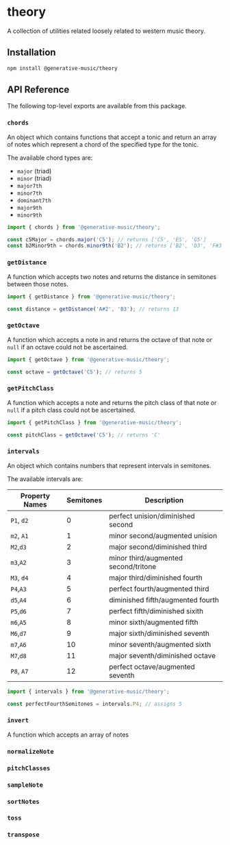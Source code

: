 # theory

A collection of utilities related loosely related to western music theory.

## Installation

```bash
npm install @generative-music/theory
```

## API Reference

The following top-level exports are available from this package.

### `chords`

An object which contains functions that accept a tonic and return an array of notes which represent a chord of the specified type for the tonic.

The available chord types are:

- `major` (triad)
- `minor` (triad)
- `major7th`
- `minor7th`
- `dominant7th`
- `major9th`
- `minor9th`

```javascript
import { chords } from '@generative-music/theory';

const c5Major = chords.major('C5'); // returns ['C5', 'E5', 'G5']
const b2Minor9th = chords.minor9th('B2'); // returns ['B2', 'D3', 'F#3', 'A3', 'C#4']
```

### `getDistance`

A function which accepts two notes and returns the distance in semitones between those notes.

```javascript
import { getDistance } from '@generative-music/theory';

const distance = getDistance('A#2', 'B3'); // returns 13
```

### `getOctave`

A function which accepts a note in and returns the octave of that note or `null` if an octave could not be ascertained.

```javascript
import { getOctave } from '@generative-music/theory';

const octave = getOctave('C5'); // returns 5
```

### `getPitchClass`

A function which accepts a note and returns the pitch class of that note or `null` if a pitch class could not be ascertained.

```javascript
import { getPitchClass } from '@generative-music/theory';

const pitchClass = getOctave('C5'); // returns 'C'
```

### `intervals`

An object which contains numbers that represent intervals in semitones.

The available intervals are:

| Property Names | Semitones | Description                          |
| -------------- | --------- | ------------------------------------ |
| `P1`, `d2`     | 0         | perfect unision/diminished second    |
| `m2`, `A1`     | 1         | minor second/augmented unision       |
| `M2`,`d3`      | 2         | major second/diminished third        |
| `m3`,`A2`      | 3         | minor third/augmented second/tritone |
| `M3`, `d4`     | 4         | major third/diminished fourth        |
| `P4`,`A3`      | 5         | perfect fourth/augmented third       |
| `d5`,`A4`      | 6         | diminished fifth/augmented fourth    |
| `P5`,`d6`      | 7         | perfect fifth/diminished sixith      |
| `m6`,`A5`      | 8         | minor sixth/augmented fifth          |
| `M6`,`d7`      | 9         | major sixth/diminished seventh       |
| `m7`,`A6`      | 10        | minor seventh/augmented sixth        |
| `M7`,`d8`      | 11        | major seventh/diminished octave      |
| `P8`, `A7`     | 12        | perfect octave/augmented seventh     |

```javascript
import { intervals } from '@generative-music/theory';

const perfectFourthSemitones = intervals.P4; // assigns 5
```

### `invert`

A function which accepts an array of notes

### `normalizeNote`

### `pitchClasses`

### `sampleNote`

### `sortNotes`

### `toss`

### `transpose`
